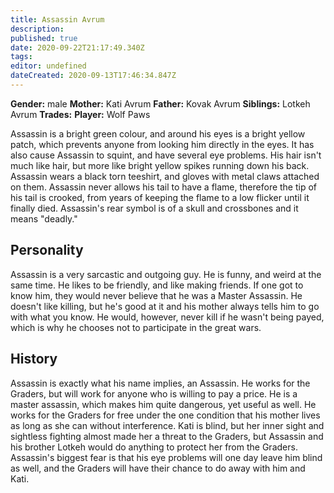 ```yaml
---
title: Assassin Avrum
description: 
published: true
date: 2020-09-22T21:17:49.340Z
tags: 
editor: undefined
dateCreated: 2020-09-13T17:46:34.847Z
---
```


**Gender:** male
**Mother:** Kati Avrum
**Father:** Kovak Avrum
**Siblings:** Lotkeh Avrum
**Trades:** 
**Player:** Wolf Paws

Assassin is a bright green colour, and around his eyes is a bright yellow patch, which prevents anyone from looking him directly in the eyes. It has also cause Assassin to squint, and have several eye problems. His hair isn't much like hair, but more like bright yellow spikes running down his back. Assassin wears a black torn teeshirt, and gloves with metal claws attached on them. Assassin never allows his tail to have a flame, therefore the tip of his tail is crooked, from years of keeping the flame to a low flicker until it finally died. Assassin's rear symbol is of a skull and crossbones and it means "deadly."

## Personality

Assassin is a very sarcastic and outgoing guy. He is funny, and weird at the same time. He likes to be friendly, and like making friends. If one got to know him, they would never believe that he was a Master Assassin. He doesn't like killing, but he's good at it and his mother always tells him to go with what you know. He would, however, never kill if he wasn't being payed, which is why he chooses not to participate in the great wars.

## History

Assassin is exactly what his name implies, an Assassin. He works for the Graders, but will work for anyone who is willing to pay a price. He is a master assassin, which makes him quite dangerous, yet useful as well. He works for the Graders for free under the one condition that his mother lives as long as she can without interference. Kati is blind, but her inner sight and sightless fighting almost made her a threat to the Graders, but Assassin and his brother Lotkeh would do anything to protect her from the Graders. Assassin's biggest fear is that his eye problems will one day leave him blind as well, and the Graders will have their chance to do away with him and Kati.